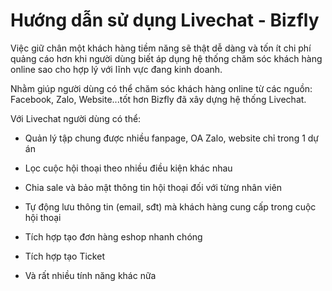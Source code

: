 # Hướng dẫn sử dụng Livechat - Bizfly 


Việc giữ chân một khách hàng tiềm năng sẽ thật dễ dàng và tốn ít chi phí quảng cáo hơn khi người dùng biết áp dụng hệ thống chăm sóc khách hàng online sao cho hợp lý với lĩnh vực đang kinh doanh.

Nhằm giúp người dùng có thể chăm sóc khách hàng online từ các nguồn: Facebook, Zalo, Website...tốt hơn Bizfly đã xây dựng hệ thống Livechat. 

Với Livechat người dùng có thể:

-  Quản lý tập chung được nhiều fanpage, OA Zalo, website chỉ trong 1 dự án 

-  Lọc cuộc hội thoại theo nhiều điều kiện khác nhau

-  Chia sale và bảo mật thông tin hội thoại đối với từng nhân viên

-  Tự động lưu thông tin (email, sđt) mà khách hàng cung cấp trong cuộc hội thoại

-  Tích hợp tạo đơn hàng eshop nhanh chóng 

-  Tích hợp tạo Ticket

-  Và rất nhiều tính năng khác nữa




